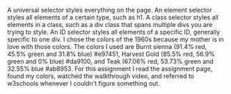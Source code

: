 A universal selector styles everything on the page. An element selector styles all elements of a certain type, such as h1. A class selector styles all elements in a class, such as a div class that spans multiple divs you are trying to style. An ID selector styles all elements of a specific ID, generally specific to one div.
I chose the colors of the 1960s because my mother is in love with those colors. The colors I used are Burnt sienna (91.4% red, 45.5% green and 31.8% blue) #e97451, Harvest Gold (85.5% red, 56.9% green and 0% blue) #da9100, and Teak (67.06% red, 53.73% green and 32.55% blue #ab8953.
For this assignment I read the assignment page, found my colors, watched the walkthrough video, and referred to w3schools whenever I couldn't figure something out.
